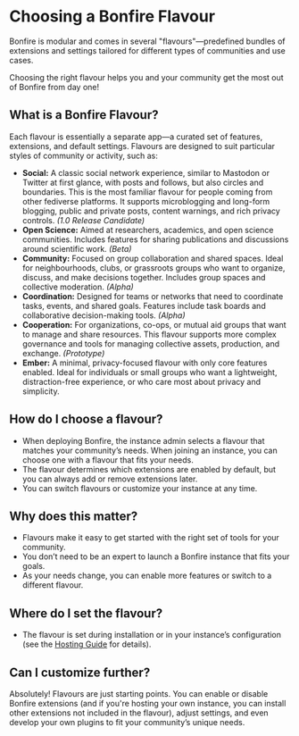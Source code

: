 # Choosing a Bonfire Flavour

Bonfire is modular and comes in several "flavours"—predefined bundles of extensions and settings tailored for different types of communities and use cases.

Choosing the right flavour helps you and your community get the most out of Bonfire from day one!

## What is a Bonfire Flavour?

Each flavour is essentially a separate app—a curated set of features, extensions, and default settings. Flavours are designed to suit particular styles of community or activity, such as:

- **Social:** A classic social network experience, similar to Mastodon or Twitter at first glance, with posts and follows, but also circles and boundaries. This is the most familiar flavour for people coming from other fediverse platforms. It supports microblogging and long-form blogging, public and private posts, content warnings, and rich privacy controls. *(1.0 Release Candidate)*
- **Open Science:** Aimed at researchers, academics, and open science communities. Includes features for sharing publications and discussions around scientific work. *(Beta)*
- **Community:** Focused on group collaboration and shared spaces. Ideal for neighbourhoods, clubs, or grassroots groups who want to organize, discuss, and make decisions together. Includes group spaces and collective moderation. *(Alpha)*
- **Coordination:** Designed for teams or networks that need to coordinate tasks, events, and shared goals. Features include task boards and collaborative decision-making tools. *(Alpha)*
- **Cooperation:** For organizations, co-ops, or mutual aid groups that want to manage and share resources. This flavour supports more complex governance and tools for managing collective assets, production, and exchange. *(Prototype)*
- **Ember:** A minimal, privacy-focused flavour with only core features enabled. Ideal for individuals or small groups who want a lightweight, distraction-free experience, or who care most about privacy and simplicity.

## How do I choose a flavour?

- When deploying Bonfire, the instance admin selects a flavour that matches your community’s needs. When joining an instance, you can choose one with a flavour that fits your needs.
- The flavour determines which extensions are enabled by default, but you can always add or remove extensions later.
- You can switch flavours or customize your instance at any time.

## Why does this matter?

- Flavours make it easy to get started with the right set of tools for your community.
- You don’t need to be an expert to launch a Bonfire instance that fits your goals.
- As your needs change, you can enable more features or switch to a different flavour.

## Where do I set the flavour?

- The flavour is set during installation or in your instance’s configuration (see the [Hosting Guide](../DEPLOY.md) for details).

## Can I customize further?

Absolutely! Flavours are just starting points. You can enable or disable Bonfire extensions (and if you're hosting your own instance, you can install other extensions not included in the flavour), adjust settings, and even develop your own plugins to fit your community’s unique needs.

